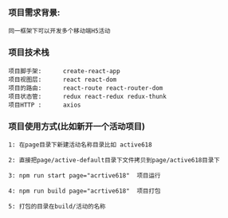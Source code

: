 ### 项目需求背景: 

    同一框架下可以开发多个移动端H5活动 

### 项目技术栈

    项目脚手架:      create-react-app
    项目视图层:      react react-dom
    项目的路由:      react-route react-router-dom
    项目状态管:      redux react-redux redux-thunk
    项目HTTP :      axios


### 项目使用方式(比如新开一个活动项目)

    1: 在page目录下新建活动名称目录比如 active618

    2: 直接把page/active-default目录下文件拷贝到page/active618目录下

    3: npm run start page="acrtive618"  项目运行

    4: npm run build page="acrtive618"  项目打包
    
    5: 打包的目录在build/活动的名称

    

